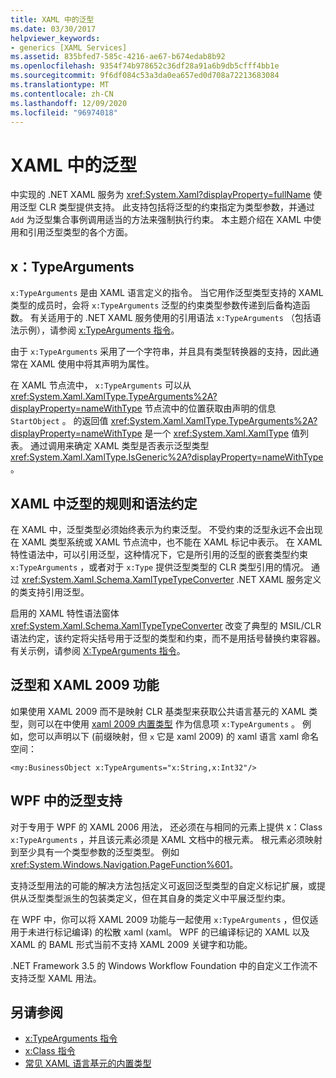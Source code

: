 ```yaml
---
title: XAML 中的泛型
ms.date: 03/30/2017
helpviewer_keywords:
- generics [XAML Services]
ms.assetid: 835bfed7-585c-4216-ae67-b674edab8b92
ms.openlocfilehash: 9354f74b978652c36df28a91a6b9db5cfff4bb1e
ms.sourcegitcommit: 9f6df084c53a3da0ea657ed0d708a72213683084
ms.translationtype: MT
ms.contentlocale: zh-CN
ms.lasthandoff: 12/09/2020
ms.locfileid: "96974018"
---
```

# <a name="generics-in-xaml"></a>XAML 中的泛型

中实现的 .NET XAML 服务为 <xref:System.Xaml?displayProperty=fullName> 使用泛型 CLR 类型提供支持。 此支持包括将泛型的约束指定为类型参数，并通过 `Add` 为泛型集合事例调用适当的方法来强制执行约束。 本主题介绍在 XAML 中使用和引用泛型类型的各个方面。

## <a name="xtypearguments"></a>x：TypeArguments

`x:TypeArguments` 是由 XAML 语言定义的指令。 当它用作泛型类型支持的 XAML 类型的成员时，会将 `x:TypeArguments` 泛型的约束类型参数传递到后备构造函数。 有关适用于的 .NET XAML 服务使用的引用语法 `x:TypeArguments` （包括语法示例），请参阅 [x:TypeArguments 指令](xtypearguments-directive.md)。

由于 `x:TypeArguments` 采用了一个字符串，并且具有类型转换器的支持，因此通常在 XAML 使用中将其声明为属性。

在 XAML 节点流中， `x:TypeArguments` 可以从 <xref:System.Xaml.XamlType.TypeArguments%2A?displayProperty=nameWithType> 节点流中的位置获取由声明的信息 `StartObject` 。 的返回值 <xref:System.Xaml.XamlType.TypeArguments%2A?displayProperty=nameWithType> 是一个 <xref:System.Xaml.XamlType> 值列表。 通过调用来确定 XAML 类型是否表示泛型类型 <xref:System.Xaml.XamlType.IsGeneric%2A?displayProperty=nameWithType> 。

## <a name="rules-and-syntax-conventions-for-generics-in-xaml"></a>XAML 中泛型的规则和语法约定

在 XAML 中，泛型类型必须始终表示为约束泛型。 不受约束的泛型永远不会出现在 XAML 类型系统或 XAML 节点流中，也不能在 XAML 标记中表示。 在 XAML 特性语法中，可以引用泛型，这种情况下，它是所引用的泛型的嵌套类型约束 `x:TypeArguments` ，或者对于 `x:Type` 提供泛型类型的 CLR 类型引用的情况。 通过 <xref:System.Xaml.Schema.XamlTypeTypeConverter> .NET XAML 服务定义的类支持引用泛型。

启用的 XAML 特性语法窗体 <xref:System.Xaml.Schema.XamlTypeTypeConverter> 改变了典型的 MSIL/CLR 语法约定，该约定将尖括号用于泛型的类型和约束，而不是用括号替换约束容器。 有关示例，请参阅 [X:TypeArguments 指令](xtypearguments-directive.md)。

## <a name="generics-and-xaml-2009-features"></a>泛型和 XAML 2009 功能

如果使用 XAML 2009 而不是映射 CLR 基类型来获取公共语言基元的 XAML 类型，则可以在中使用 [xaml 2009 内置类型](types-for-primitives.md) 作为信息项 `x:TypeArguments` 。 例如，您可以声明以下 (前缀映射，但 `x` 它是 xaml 2009) 的 xaml 语言 xaml 命名空间：

```xaml
<my:BusinessObject x:TypeArguments="x:String,x:Int32"/>
```

## <a name="generics-support-in-wpf"></a>WPF 中的泛型支持

对于专用于 WPF 的 XAML 2006 用法， [](xclass-directive.md)还必须在与相同的元素上提供 x：Class `x:TypeArguments` ，并且该元素必须是 XAML 文档中的根元素。 根元素必须映射到至少具有一个类型参数的泛型类型。 例如 <xref:System.Windows.Navigation.PageFunction%601>。

支持泛型用法的可能的解决方法包括定义可返回泛型类型的自定义标记扩展，或提供从泛型类型派生的包装类定义，但在其自身的类定义中平展泛型约束。

在 WPF 中，你可以将 XAML 2009 功能与一起使用 `x:TypeArguments` ，但仅适用于未进行标记编译) 的松散 xaml (xaml。 WPF 的已编译标记的 XAML 以及 XAML 的 BAML 形式当前不支持 XAML 2009 关键字和功能。

.NET Framework 3.5 的 Windows Workflow Foundation 中的自定义工作流不支持泛型 XAML 用法。

## <a name="see-also"></a>另请参阅

- [x:TypeArguments 指令](xtypearguments-directive.md)
- [x:Class 指令](xclass-directive.md)
- [常见 XAML 语言基元的内置类型](types-for-primitives.md)
